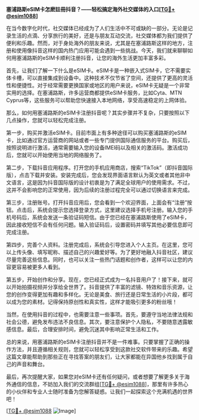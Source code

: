 **塞浦路斯eSIM卡怎麽註冊抖音？——轻松搞定海外社交媒体的入口[[TG💪+ @esim1088](https://t.me/s/esim1088)]**

在当今数字化时代，社交媒体已经成为了人们生活中不可或缺的一部分。无论是记录生活的点滴、分享旅行的美好，还是与朋友互动交流，社交媒体都为我们提供了便利和乐趣。然而，对于身处海外的朋友来说，尤其是在塞浦路斯这样的地方，注册和使用像抖音这样的国内热门应用可能会遇到一些挑战。今天，我们就来聊聊如何用塞浦路斯的eSIM卡顺利注册抖音，让您的海外生活更加丰富多彩。

首先，让我们了解一下什么是eSIM卡。eSIM卡是一种嵌入式SIM卡，它不需要实体卡槽，可以直接集成到设备中。这种技术不仅节省了空间，还提供了更高的灵活性和便捷性。对于经常需要更换国家或地区的用户来说，eSIM卡无疑是一个非常实用的选择。在塞浦路斯，许多运营商都提供eSIM卡服务，比如Cyta、MTN Cyprus等，这些服务可以帮助您快速接入本地网络，享受高速稳定的上网体验。

那么，如何用塞浦路斯的eSIM卡注册抖音呢？其实步骤并不复杂，只要按照以下几点操作，您就可以轻松完成注册。

第一步，购买并激活eSIM卡。目前市面上有多种途径可以购买塞浦路斯的eSIM卡，比如通过官方运营商的网站或者一些专门提供国际通信服务的平台。购买后，按照说明进行激活，通常需要输入您的设备IMEI码以及相关的激活码。激活成功后，您就可以开始使用当地的网络服务了。

第二步，下载抖音应用程序。打开您的手机应用商店，搜索“TikTok”（即抖音国际版），点击下载并安装。安装完成后，您会发现界面语言默认为英文或者其他非中文语言，这是因为抖音国际版的设计初衷是为了满足全球用户的使用需求。不过，这并不会影响您的正常使用，因为后续的注册过程完全可以通过切换语言来完成。

第三步，注册账号。打开抖音应用后，您会看到一个欢迎界面，上面会有“注册”按钮。点击后，系统会提示您选择登录方式，这里建议选择手机号注册。输入您的手机号码后，系统会发送一条验证码短信。由于您已经在塞浦路斯使用了eSIM卡，因此接收短信不会有任何问题。输入验证码后，设置密码并填写其他必要信息即可完成注册。

第四步，完善个人资料。注册完成后，系统会引导您进入个人主页。在这里，您可以上传头像、填写昵称、描述自己的兴趣爱好等。为了更好地融入抖音社区，建议尽量完善这些信息。同时，也可以关注一些热门话题和创作者，这样可以让您的内容更容易被更多人看到。

第五步，开始创作和分享。现在，您已经正式成为一名抖音用户了！接下来，就可以开始拍摄视频并分享给全世界了。抖音提供了丰富的滤镜、特效和音乐资源，让您的创作变得更加有趣和多样化。无论是美食、旅行还是日常生活的小片段，都可以成为您的素材。记得保持原创性和真实性，这样才能吸引更多的粉丝哦！

当然，在使用抖音的过程中，也需要注意一些事项。首先，要遵守当地法律法规和社会公德，避免发布违法不良信息。其次，要注意保护个人隐私，不要随意透露敏感信息。最后，合理安排时间，避免沉迷其中影响正常生活和工作。

总的来说，用塞浦路斯的eSIM卡注册抖音并不是一件难事。只要掌握了正确的操作方法，并且遵循相关规则，您就可以轻松享受到这款社交软件带来的乐趣。希望这篇文章能帮助到那些正在寻找答案的朋友们，让大家都能在异国他乡找到属于自己的声音和舞台。

最后，再次提醒大家，如果您对eSIM卡还有任何疑问，或者想要了解更多关于海外通信的信息，不妨加入我们的交流群组[[TG💪+ @esim1088](https://t.me/s/esim1088)]，那里有许多热心的小伙伴和专业人士随时准备为您解答疑惑。让我们一起探索这个充满机遇的世界吧！

[[TG💪+ @esim1088](https://t.me/s/esim1088) ![Image](https://i.postimg.cc/4NQfJmqS/Snipaste-2025-05-13-00-14-12.png)]
